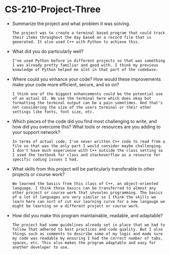 # CS-210-Project-Three
- Summarize the project and what problem it was solving.

  `The project was to create a terminal based program that could track their items throughout the day based on a record file that is generated. It also used C++ with Python to achieve this.`
  
- What did you do particularly well?

  `I've used Python before in different projects so that was something I was already pretty familiar and good with. I think my previous knowledge of Python helped me alot in that part of the codebase.`

- Where could you enhance your code? How would these improvements make your code more efficient, secure, and so on?

  `I think one of the biggest enhancements could be the potential use of an actual UI. We use the terminal here which does okay but formatting the terminal output can be a pain sometimes. And that's not considering the size of the users terminal or their other settings like fonts, font size, etc. `
  
- Which pieces of the code did you find most challenging to write, and how did you overcome this? What tools or resources are you adding to your support network?

  `In terms of actual code, I've never written C++ code to read from a file so that was the only part I would consider maybe challenging. I don't have much experience with C++ outside the class setting so I used the textbook for class and stackoverflow as a resource for specific coding issues I had.`
  
- What skills from this project will be particularly transferable to other projects or course work?

  `We learned the basics from this class of C++, an object-oriented language. I think those basics can be transferred to almost any other project or course work that invovles programming. The basics of a lot of languages are very similar so I think the skills we learn here can sort of cut our learning curve for a new langauge we might be learning on a different project or course work.`
  
- How did you make this program maintainable, readable, and adaptable?

  `The project had some guidelines already set in place that we had to follow that adhered to best practices and code quality. But I also things such as comments to describe some of my logic and made sure my code was readable by ensuring I had the correct number of tabs, spaces, etc. This also makes the program adaptable and easy for another developer to use.`

